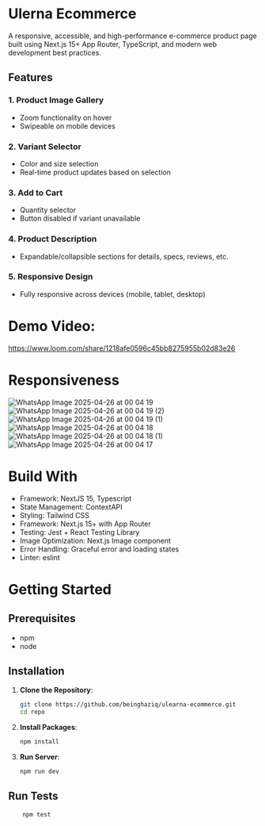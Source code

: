 # Ulerna Ecommerce

A responsive, accessible, and high-performance e-commerce product page built using Next.js 15+ App Router, TypeScript, and modern web development best practices.

## Features

### 1. Product Image Gallery
- Zoom functionality on hover
- Swipeable on mobile devices

### 2. Variant Selector
- Color and size selection
- Real-time product updates based on selection

### 3. Add to Cart
- Quantity selector
- Button disabled if variant unavailable

### 4. Product Description
- Expandable/collapsible sections for details, specs, reviews, etc.

### 5. Responsive Design
- Fully responsive across devices (mobile, tablet, desktop)

# Demo Video:
https://www.loom.com/share/1218afe0596c45bb8275955b02d83e26

# Responsiveness

![WhatsApp Image 2025-04-26 at 00 04 19](https://github.com/user-attachments/assets/0ac8761d-8656-4899-a78f-7a618f4e2bd5)
![WhatsApp Image 2025-04-26 at 00 04 19 (2)](https://github.com/user-attachments/assets/f00bbd59-5659-4daa-82d3-b045c2057215)
![WhatsApp Image 2025-04-26 at 00 04 19 (1)](https://github.com/user-attachments/assets/d6577acb-a346-4570-bd25-b089c93c36c5)
![WhatsApp Image 2025-04-26 at 00 04 18](https://github.com/user-attachments/assets/1f434a4c-e2bf-4571-b290-44d68dd2078a)
![WhatsApp Image 2025-04-26 at 00 04 18 (1)](https://github.com/user-attachments/assets/aa788329-b55e-4596-92ec-d4ad714ca156)
![WhatsApp Image 2025-04-26 at 00 04 17](https://github.com/user-attachments/assets/5ae90c07-692a-4bfc-8d8e-d11a9d2cc1f9)


# Build With

- Framework: NextJS 15, Typescript
- State Management: ContextAPI
- Styling: Tailwind CSS
- Framework: Next.js 15+ with App Router
- Testing: Jest + React Testing Library
- Image Optimization: Next.js Image component
- Error Handling: Graceful error and loading states
- Linter: eslint

# Getting Started

## Prerequisites

- npm
- node

## Installation

1. **Clone the Repository**:
   ```bash
   git clone https://github.com/beinghaziq/ulearna-ecommerce.git
   cd repo
   ```
2. **Install Packages**:
   ```bash
   npm install
   ```
3. **Run Server**:
   ```bash
   npm run dev
   ```

## Run Tests

```bash
    npm test
```
